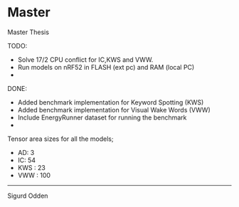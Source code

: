 # Master
Master Thesis

TODO:
- Solve 17/2 CPU conflict for IC,KWS and VWW.
- Run models on nRF52 in FLASH (ext pc) and RAM (local PC)
- 


DONE:
- Added benchmark implementation for Keyword Spotting (KWS)
- Added benchmark implementation for Visual Wake Words (VWW) 
- Include EnergyRunner dataset for running the benchmark
- 


Tensor area sizes for all the models;
- AD: 3
- IC: 54
- KWS : 23
- VWW : 100



---

Sigurd Odden
